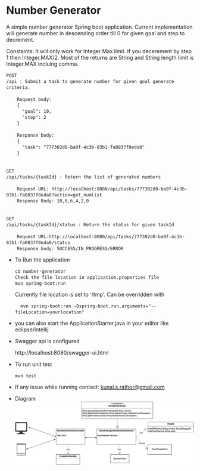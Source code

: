 # Number Generator

A simple number generator Spring boot application. Current implementation will 
generate number in descending order till 0 for given goal and step to decrement.

Constaints: It will only work for Integer Max limit. If you decerement by step 1 then Integer.MAX/2. Most of the returns are String and String length limit is Integer.MAX incluing comma.

    POST
    /api : Submit a task to generate number for given goal generate criteria.
        
        Request body:
        {
          "goal": 10,
          "step": 2
        }
        
        Response body:
        {
          "task": "777302d0-ba9f-4c3b-83b1-fa0837f8eda0"
        }
    
    
    GET 
    /api/tasks/{taskId} : Return the list of generated numbers
    
        Request URL: http://localhost:8080/api/tasks/777302d0-ba9f-4c3b-83b1-fa0837f8eda0?action=get_numlist
        Response Body: 10,8,6,4,2,0             
    
    
    GET
    /api/tasks/{taskId}/status : Return the status for given taskId
    
        Request URL:http://localhost:8080/api/tasks/777302d0-ba9f-4c3b-83b1-fa0837f8eda0/status
        Response body: SUCCESS/IN_PROGRESS/ERROR

- To Run the application
    ```
    cd number-generator
    Check the file location in application.properties file
    mvn spring-boot:run
    ```
  Currently file location is set to '/tmp'. Can be overridden with
  ```
    mvn spring-boot:run -Dspring-boot.run.arguments="--fileLocation=yourlocation"
   ```
- you can also start the ApplicationStarter.java in your editor like eclipse/intellij

- Swagger api is configured

    http://localhost:8080/swagger-ui.html

- To run unit test
    ```
    mvn test
    ```
- If any issue while running contact: kunal.s.rathor@gmail.com

- Diagram
![Screenshot](Number-generator.png)

